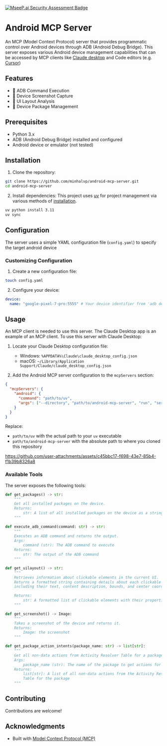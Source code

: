 [![MseeP.ai Security Assessment Badge](https://mseep.net/pr/minhalvp-android-mcp-server-badge.png)](https://mseep.ai/app/minhalvp-android-mcp-server)

# Android MCP Server

An MCP (Model Context Protocol) server that provides programmatic control over
Android devices through ADB (Android Debug Bridge). This server exposes
various Android device management capabilities that can be accessed by MCP
clients like [Claude desktop](https://modelcontextprotocol.io/quickstart/user)
and Code editors
(e.g. [Cursor](https://docs.cursor.com/context/model-context-protocol))

## Features

- 🔧 ADB Command Execution
- 📸 Device Screenshot Capture
- 🎯 UI Layout Analysis
- 📱 Device Package Management

## Prerequisites

- Python 3.x
- ADB (Android Debug Bridge) installed and configured
- Android device or emulator (not tested)

## Installation

1. Clone the repository:

```bash
git clone https://github.com/minhalvp/android-mcp-server.git
cd android-mcp-server
```

2. Install dependencies:
This project uses [uv](https://github.com/astral-sh/uv) for project
management via various methods of
[installation](https://docs.astral.sh/uv/getting-started/installation/).

```bash
uv python install 3.11
uv sync
```

## Configuration

The server uses a simple YAML configuration file (`config.yaml`) to specify the
target android device

### Customizing Configuration

1. Create a new configuration file:

```bash
touch config.yaml
```

2. Configure your device:

```yaml
device:
  name: "google-pixel-7-pro:5555" # Your device identifier from 'adb devices'
```

## Usage

An MCP client is needed to use this server. The Claude Desktop app is an example
of an MCP client. To use this server with Claude Desktop:

1. Locate your Claude Desktop configuration file:

   - Windows: `%APPDATA%\Claude\claude_desktop_config.json`
   - macOS: `~/Library/Application Support/Claude/claude_desktop_config.json`

2. Add the Android MCP server configuration to the `mcpServers` section:

```json
{
  "mcpServers": {
    "android": {
      "command": "path/to/uv",
      "args": ["--directory", "path/to/android-mcp-server", "run", "server.py"]
    }
  }
}
```

Replace:

- `path/to/uv` with the actual path to your `uv` executable
- `path/to/android-mcp-server` with the absolute path to where you cloned this
repository


https://github.com/user-attachments/assets/c45bbc17-f698-43e7-85b4-f1b39b8326a8



### Available Tools

The server exposes the following tools:

```python
def get_packages() -> str:
    """
    Get all installed packages on the device.
    Returns:
        str: A list of all installed packages on the device as a string
    """
```

```python
def execute_adb_command(command: str) -> str:
    """
    Executes an ADB command and returns the output.
    Args:
        command (str): The ADB command to execute
    Returns:
        str: The output of the ADB command
    """
```

```python
def get_uilayout() -> str:
    """
    Retrieves information about clickable elements in the current UI.
    Returns a formatted string containing details about each clickable element,
    including their text, content description, bounds, and center coordinates.

    Returns:
        str: A formatted list of clickable elements with their properties
    """
```

```python
def get_screenshot() -> Image:
    """
    Takes a screenshot of the device and returns it.
    Returns:
        Image: the screenshot
    """
```

```python
def get_package_action_intents(package_name: str) -> list[str]:
    """
    Get all non-data actions from Activity Resolver Table for a package
    Args:
        package_name (str): The name of the package to get actions for
    Returns:
        list[str]: A list of all non-data actions from the Activity Resolver
        Table for the package
    """
```

## Contributing

Contributions are welcome!

## Acknowledgments

- Built with
[Model Context Protocol (MCP)](https://modelcontextprotocol.io/introduction)
